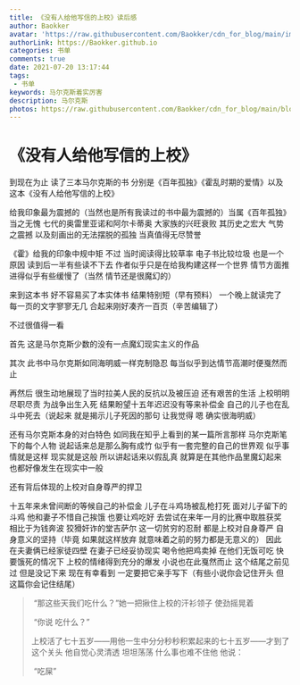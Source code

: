 ```yaml
---
title: 《没有人给他写信的上校》读后感
author: Baokker
avatar: 'https://raw.githubusercontent.com/Baokker/cdn_for_blog/main/img/custom/avatar.jpg'
authorLink: https://Baokker.github.io
categories: 书单
comments: true
date: 2021-07-20 13:17:44
tags: 
 - 书单
keywords: 马尔克斯着实厉害
description: 马尔克斯
photos: https://raw.githubusercontent.com/Baokker/cdn_for_blog/main/blog_imgs/IMG_20210720_131933.webp
---
```


# 《没有人给他写信的上校》

到现在为止 读了三本马尔克斯的书 分别是《百年孤独》《霍乱时期的爱情》以及这本《没有人给他写信的上校》

给我印象最为震撼的（当然也是所有我读过的书中最为震撼的）当属《百年孤独》 当之无愧 七代的奥雷里亚诺和阿尔卡蒂奥 大家族的兴旺衰败 其历史之宏大 气势之震撼 以及刻画出的无法摆脱的孤独 当真值得无尽赞誉

《霍》给我的印象中规中矩 不过 当时阅读得比较草率 电子书比较垃圾 也是一个原因 读到后一半有些读不下去 作者似乎只是在给我构建这样一个世界 情节方面推进得似乎有些缓慢了（当然 情节还是很魔幻的）

来到这本书 好不容易买了本实体书 结果特别短（早有预料） 一个晚上就读完了 每一页的文字寥寥无几 合起来刚好凑齐一百页（辛苦编辑了）

不过很值得一看

首先 这是马尔克斯少数的没有一点魔幻现实主义的作品

其次 此书中马尔克斯如同海明威一样克制隐忍 每当似乎到达情节高潮时便戛然而止

再然后 很生动地展现了当时拉美人民的反抗以及被压迫 还有艰苦的生活 上校明明尽职尽责 为战争出生入死 结果盼望十五年迟迟没有等来补偿金 自己的儿子也在乱斗中死去（说起来 就是揭示儿子死因的那句 让我觉得 嗯 确实很海明威）

还有马尔克斯本身的对白特色 如同我在知乎上看到的某一篇所言那样 马尔克斯笔下的每个人物 说起话来总是那么胸有成竹 似乎有一套完整的自己的世界观 似乎事情就是这样 现实就是这般 所以讲起话来以假乱真 就算是在其他作品里魔幻起来 也都好像发生在现实中一般

还有背后体现的上校对自身尊严的捍卫

十五年来未曾间断的等候自己的补偿金 儿子在斗鸡场被乱枪打死 面对儿子留下的斗鸡 他和妻子不惜自己挨饿 也要让鸡吃好 去尝试在来年一月的比赛中取胜获奖 相比于为钱奔波 狡猾奸诈的堂吉萨尔 这一切贫穷的忍耐 都是上校对自身尊严 自身意义的坚持（毕竟 如果就这样放弃 就意味着之前的努力都是无意义的） 因此 在夫妻俩已经家徒四壁 在妻子已经妥协现实 喝令他把鸡卖掉 在他们无饭可吃 快要饿死的情况下 上校的情绪得到充分的爆发 小说也在此戛然而止 这个结尾之前见过 但是没记下来 现在有幸看到 一定要把它亲手写下（有些小说你会记住开头 但这篇你会记住结尾）

> ​	“那这些天我们吃什么？”她一把揪住上校的汗衫领子 使劲摇晃着
>
> ​	“你说 吃什么？”
>
> ​	上校活了七十五岁——用他一生中分分秒秒积累起来的七十五岁——才到了这个关头 他自觉心灵清透 坦坦荡荡 什么事也难不住他 他说：
>
> ​	“吃屎”

